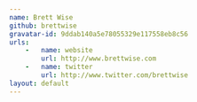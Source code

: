 ```yaml
---
name: Brett Wise
github: brettwise
gravatar-id: 9ddab140a5e78055329e117558eb8c56
urls:
    -   name: website
        url: http://www.brettwise.com
    -   name: twitter
        url: http://www.twitter.com/brettwise
layout: default
---
```

